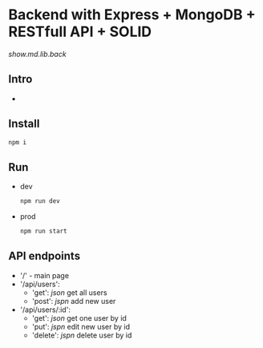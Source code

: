 # Backend with Express + MongoDB + RESTfull API + SOLID
*show.md.lib.back*

## Intro
- 

## Install
```bash
npm i
```

## Run
- dev
    ```bash
    npm run dev
    ```
- prod
    ```bash
    npm run start
    ```

## API endpoints
- '/' - main page
- '/api/users':
    - 'get': *json* get all users
    - 'post': *jspn* add new user
- '/api/users/:id':
    - 'get': *json* get one user by id
    - 'put': *jspn* edit new user by id
    - 'delete': *jspn* delete user by id